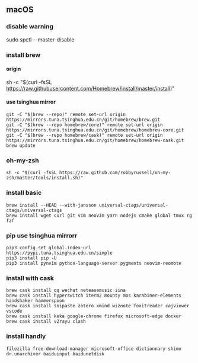 ## macOS

### disable warning
sudo spctl --master-disable

### install brew
#### origin
sh -c "$(curl -fsSL https://raw.githubusercontent.com/Homebrew/install/master/install)"
#### use tsinghua mirror
```
git -C "$(brew --repo)" remote set-url origin https://mirrors.tuna.tsinghua.edu.cn/git/homebrew/brew.git
git -C "$(brew --repo homebrew/core)" remote set-url origin https://mirrors.tuna.tsinghua.edu.cn/git/homebrew/homebrew-core.git
git -C "$(brew --repo homebrew/cask)" remote set-url origin https://mirrors.tuna.tsinghua.edu.cn/git/homebrew/homebrew-cask.git
brew update
```

### oh-my-zsh
```
sh -c "$(curl -fsSL https://raw.github.com/robbyrussell/oh-my-zsh/master/tools/install.sh)"
```
### install basic
```
brew install --HEAD --with-jansson universal-ctags/universal-ctags/universal-ctags
brew install wget curl git vim neovim yarn nodejs cmake global tmux rg fzf
```
### pip use tsinghua mirrorr
```
pip3 config set global.index-url https://pypi.tuna.tsinghua.edu.cn/simple
pip3 install pip -U
pip3 install pynvim python-language-server pygments neovim-reomote
```
### install with cask
```
brew cask install qq wechat neteasemusic iina
brew cask install hyperswitch iterm2 mounty mos karabiner-elements handshaker hammerspoon
brew cask install snipaste zotero xmind wiznote foxitreader cajviewer vscode
brew cask install keka google-chrome firefox microsoft-edge docker
brew cask install v2rayu clash
```
### install handly
```
filezilla free-download-manager microsoft-office dictionnary shimo dr.unarchiver baiduinput baidunetdisk
```

